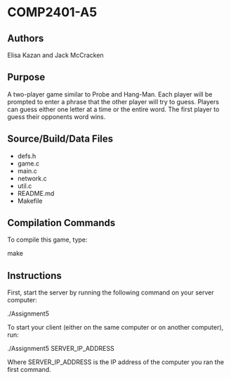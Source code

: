 # COMP2401-A5

## Authors
Elisa Kazan and Jack McCracken

## Purpose
A two-player game similar to Probe and Hang-Man. Each player will be prompted
to enter a phrase that the other player will try to guess. Players can guess
either one letter at a time or the entire word. The first player to guess their
opponents word wins. 

## Source/Build/Data Files

- defs.h
- game.c
- main.c
- network.c
- util.c
- README.md
- Makefile

## Compilation Commands

To compile this game, type:

make

## Instructions

First, start the server by running the following command on your server
computer:

./Assignment5

To start your client (either on the same computer or on another computer),
run:

./Assignment5 SERVER_IP_ADDRESS

Where SERVER_IP_ADDRESS is the IP address of the computer you ran the first
command.
